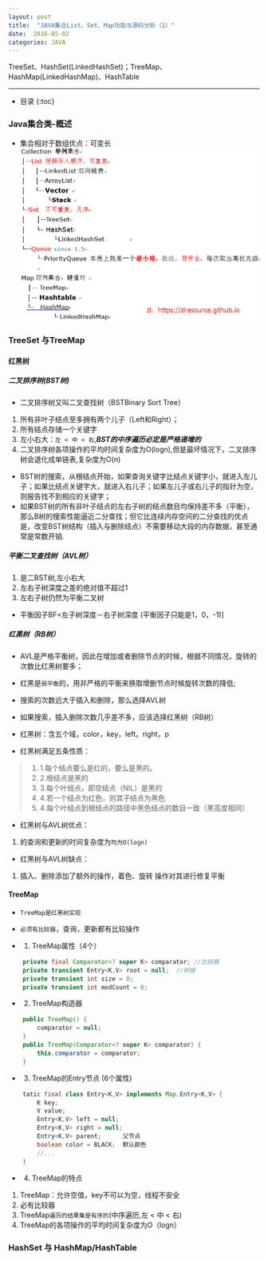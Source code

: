 ```yaml
---
layout: post
title:  "JAVA集合List、Set、Map功能与源码分析（1）"
date:  2016-05-02
categories: JAVA
---
```


TreeSet、HashSet(LinkedHashSet)；TreeMap、HashMap(LinkedHashMap)、HashTable

---

- 目录
{:toc}

### Java集合类-概述

- 集合相对于数组优点：可变长
![collection](/images/java-collection.png)

### TreeSet 与TreeMap

#### 红黑树

##### 二叉排序树(BST树)

- 二叉排序树又叫二叉查找树（BSTBinary Sort Tree）
1. 所有非叶子结点至多拥有两个儿子（Left和Right）；
2. 所有结点存储一个关键字
3. 左小右大：`左 < 中 < 右`,***BST的中序遍历必定是严格递增的***
4. 二叉排序树各项操作的平均时间复杂度为O(logn),但是最坏情况下，二叉排序树会退化成单链表,复杂度为O(n)

- BST树的搜索，从根结点开始，如果查询关键字比结点关键字小，就进入左儿子；如果比结点关键字大，就进入右儿子；如果左儿子或右儿子的指针为空，则报告找不到相应的关键字；
- 如果BST树的所有非叶子结点的左右子树的结点数目均保持差不多（平衡），那么B树的搜索性能逼近二分查找；但它比连续内存空间的二分查找的优点是，改变BST树结构（插入与删除结点）不需要移动大段的内存数据，甚至通常是常数开销.

##### 平衡二叉查找树（AVL树）
1. 是二BST树,左小右大
2. 左右子树深度之差的绝对值不超过1
3. 左右子树仍然为平衡二叉树
- 平衡因子BF=左子树深度－右子树深度 (平衡因子只能是1，0，-1)]

##### 红黑树（RB树）

- AVL是严格平衡树，因此在增加或者删除节点的时候，根据不同情况，旋转的次数比红黑树要多；
- 红黑是`弱平衡`的，用非严格的平衡来换取增删节点时候旋转次数的降低;


- 搜索的次数远大于插入和删除，那么选择AVL树
- 如果搜索，插入删除次数几乎差不多，应该选择红黑树（RB树）

- 红黑树：含五个域，color，key，left，right，p
- 红黑树满足五条性质：

> 1. 1.每个结点要么是红的，要么是黑的。
> 2. 2.根结点是黑的
> 3. 3.每个叶结点，即空结点（NIL）是黑的
> 4. 4.若一个结点为红色，则其子结点为黑色
> 5. 4.每个叶结点到根结点的路径中黑色结点的数目一致（黑高度相同）

- 红黑树与AVL树优点：
1. 的查询和更新的时间复杂度为`均为O(logn)`
- 红黑树与AVL树缺点：
1. 插入、删除添加了额外的操作，着色、旋转 操作对其进行修复平衡

#### TreeMap
- `TreeMap是红黑树实现`
- `必须有比较器`，查询，更新都有比较操作

- 1. TreeMap属性（4个）

```java
	private final Comparator<? super K> comparator; //比较器
	private transient Entry<K,V> root = null;  //树根
	private transient int size = 0; 
	private transient int modCount = 0;
```

- 2. TreeMap构造器

```java
	public TreeMap() {
		comparator = null;
	}
	public TreeMap(Comparator<? super K> comparator) {
		this.comparator = comparator;
	}
```

- 3. TreeMap的Entry节点 (6个属性)

```java
	tatic final class Entry<K,V> implements Map.Entry<K,V> {
		K key;
		V value;
		Entry<K,V> left = null;
		Entry<K,V> right = null;
		Entry<K,V> parent;      父节点
		boolean color = BLACK;  默认颜色
		//...
	}
```
- 4. TreeMap的特点
1. TreeMap：允许空值，key不可以为空，线程不安全
2. 必有比较器
3. TreeMap`遍历的结果集是有序的`(中序遍历,左 < 中 < 右) 
4. TreeMap的各项操作的平均时间复杂度为O（logn）

### HashSet 与 HashMap/HashTable



